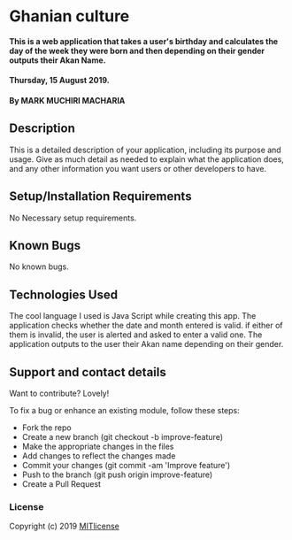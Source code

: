 # Ghanian culture
#### This is a web application that takes a user's birthday and calculates the day of the week they were born and then depending on their gender outputs their Akan Name. 
#### Thursday, 15 August 2019.
#### By **MARK MUCHIRI MACHARIA**
## Description
This is a detailed description of your application, including its purpose and usage.  Give as much detail as needed to explain what the application does, and any other information you want users or other developers to have. 
## Setup/Installation Requirements
No Necessary setup requirements.
## Known Bugs
No known bugs.
## Technologies Used
The cool language I used is Java Script while creating this app. The application checks whether the date and month entered is valid. if either of them is invalid,  the user is alerted and asked to enter a valid one. The application outputs to the user their Akan name depending on their gender.  
## Support and contact details
Want to contribute? Lovely!

To fix a bug or enhance an existing module, follow these steps:

* Fork the repo
* Create a new branch (git checkout -b improve-feature)
* Make the appropriate changes in the files
* Add changes to reflect the changes made
* Commit your changes (git commit -am 'Improve feature')
* Push to the branch (git push origin improve-feature)
* Create a Pull Request
### License
Copyright (c) 2019 [MITlicense](LICENSE)